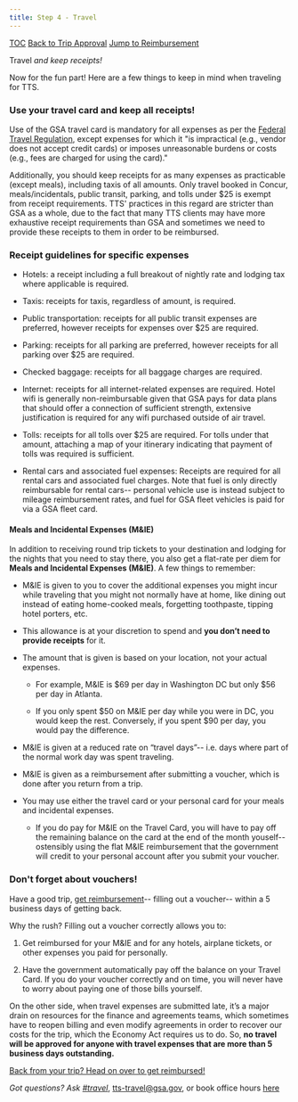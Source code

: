 ```yaml
---
title: Step 4 - Travel
---
```


[TOC](/travel-guide-table-of-contents)
[Back to Trip Approval](/travel-guide-3-approval)
[Jump to Reimbursement](/travel-guide-5-reimbursement)

Travel _and keep receipts!_

Now for the fun part! Here are a few things to keep in mind when traveling for TTS.

### Use your travel card and keep all receipts!

Use of the GSA travel card is mandatory for all expenses as per the [Federal Travel Regulation](https://www.gsa.gov/policy-regulations/regulations/federal-travel-regulation-ftr?asset=101276#wp1091086), except expenses for which it "is impractical (e.g., vendor does not accept credit cards) or imposes unreasonable burdens or costs (e.g., fees are charged for using the card)."

Additionally, you should keep receipts for as many expenses as practicable (except meals), including taxis of all amounts. Only travel booked in Concur, meals/incidentals, public transit, parking, and tolls under $25 is exempt from receipt requirements. TTS' practices in this regard are stricter than GSA as a whole, due to the fact that many TTS clients may have more exhaustive receipt requirements than GSA and sometimes we need to provide these receipts to them in order to be reimbursed.

### Receipt guidelines for specific expenses

* Hotels: a receipt including a full breakout of nightly rate and lodging tax where applicable is required.

* Taxis: receipts for taxis, regardless of amount, is required.

* Public transportation: receipts for all public transit expenses are preferred, however receipts for expenses over $25 are required.

* Parking: receipts for all parking are preferred, however receipts for all parking over $25 are required.

* Checked baggage: receipts for all baggage charges are required.

* Internet: receipts for all internet-related expenses are required. Hotel wifi is generally non-reimbursable given that GSA pays for data plans that should offer a connection of sufficient strength, extensive justification is required for any wifi purchased outside of air travel.

* Tolls: receipts for all tolls over $25 are required. For tolls under that amount, attaching a map of your itinerary indicating that payment of tolls was required is sufficient.

* Rental cars and associated fuel expenses: Receipts are required for all rental cars and associated fuel charges. Note that fuel is only directly reimbursable for rental cars-- personal vehicle use is instead subject to mileage reimbursement rates, and fuel for GSA fleet vehicles is paid for via a GSA fleet card.

#### Meals and Incidental Expenses (M&IE)

In addition to receiving round trip tickets to your destination and lodging for the nights that you need to stay there, you also get a flat-rate per diem for **Meals and Incidental Expenses (M&IE)**. A few things to remember:

* M&IE is given to you to cover the additional expenses you might incur while traveling that you might not normally have at home, like dining out instead of eating home-cooked meals, forgetting toothpaste, tipping hotel porters, etc.

* This allowance is at your discretion to spend and **you don’t need to provide receipts** for it.

* The amount that is given is based on your location, not your actual expenses.

    * For example, M&IE is $69 per day in Washington DC but only $56 per day in Atlanta.

    * If you only spent $50 on M&IE per day while you were in DC, you would keep the rest. Conversely, if you spent $90 per day, you would pay the difference.

* M&IE is given at a reduced rate on “travel days”-- i.e. days where part of the normal work day was spent traveling.

* M&IE is given as a reimbursement after submitting a voucher, which is done after you return from a trip.

* You may use either the travel card or your personal card for your meals and incidental expenses.

    * If you do pay for M&IE on the Travel Card, you will have to pay off the remaining balance on the card at the end of the month youself-- ostensibly using the flat M&IE reimbursement that the government will credit to your personal account after you submit your voucher.

### Don't forget about vouchers!

Have a good trip, [get reimbursement](/travel-guide-5-reimbursement)-- filling out a voucher-- within a 5 business days of getting back.

Why the rush? Filling out a voucher correctly allows you to:

1. Get reimbursed for your M&IE and for any hotels, airplane tickets, or other expenses you paid for personally.

2. Have the government automatically pay off the balance on your Travel Card. If you do your voucher correctly and on time, you will never have to worry about paying one of those bills yourself.

On the other side, when travel expenses are submitted late, it’s a major drain on resources for the finance and agreements teams, which sometimes have to reopen billing and even modify agreements in order to recover our costs for the trip, which the Economy Act requires us to do. So, **no travel will be approved for anyone with travel expenses that are more than 5 business days outstanding.**

[Back from your trip? Head on over to get reimbursed!](/travel-guide-5-reimbursement)

*Got questions? Ask [#travel](https://gsa-tts.slack.com/messages/travel)*, [tts-travel@gsa.gov](mailto:tts-travel@gsa.gov), or book office hours [here](https://sites.google.com/a/gsa.gov/tts-office-hours/)
